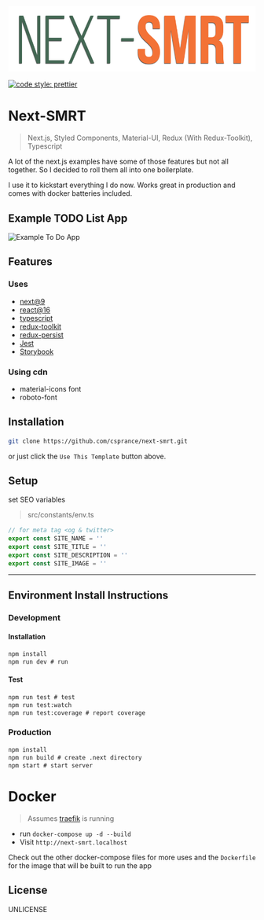 ![Example To Do App](public/static/site-image.png)

[![code style: prettier](https://img.shields.io/badge/code_style-prettier-ff69b4.svg?style=flat-square)](https://github.com/prettier/prettier)

# Next-SMRT
> Next.js, Styled Components, Material-UI, Redux (With Redux-Toolkit), Typescript

A lot of the next.js examples have some of those features but not all together. So I decided to roll them all into one boilerplate.

I use it to kickstart everything I do now. Works great in production and comes with docker batteries included.

## Example TODO List App
![Example To Do App](https://csprance.com/shots/2019-07-21_642df2a7-ae0d-4f07-80b5-b05c7cbd0555.png)

## Features
### Uses
 - [next@9](https://github.com/zeit/next.js)
 - [react@16](https://github.com/facebook/react)
 - [typescript](https://github.com/Microsoft/TypeScript)
 - [redux-toolkit](https://github.com/reduxjs/redux-toolkit)
 - [redux-persist](https://github.com/rt2zz/redux-persist)
 - [Jest](https://github.com/facebook/jest)
 - [Storybook](https://github.com/storybookjs/storybook)
 

### Using cdn
 - material-icons font
 - roboto-font

## Installation

```sh
git clone https://github.com/csprance/next-smrt.git
```
or just click the `Use This Template` button above.

## Setup

set SEO variables

> src/constants/env.ts

```typescript
// for meta tag <og & twitter>
export const SITE_NAME = ''
export const SITE_TITLE = ''
export const SITE_DESCRIPTION = ''
export const SITE_IMAGE = ''
```

---

## Environment Install Instructions

### Development

#### Installation

```
npm install
npm run dev # run
```

#### Test

```
npm run test # test
npm run test:watch
npm run test:coverage # report coverage
```

### Production

```
npm install
npm run build # create .next directory
npm start # start server
```

# Docker
> Assumes [traefik](https://traefik.io) is running
* run `docker-compose up -d --build`
* Visit `http://next-smrt.localhost` 


Check out the other docker-compose files for more uses and the `Dockerfile` for the image 
that will be built to run the app
 
## License

UNLICENSE
